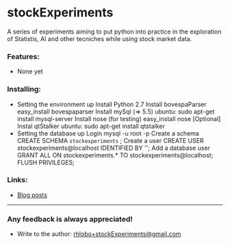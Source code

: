 stockExperiments
================
A series of experiments aiming to put python into practice in the exploration of Statistis, AI and other tecniches while using stock market data.


### Features:
- None yet

### Installing:
- Setting the environment up
    Install Python 2.7
    Install bovespaParser
        easy_install bovespaparser
    Install mySql (=> 5.5) 
        ubuntu: sudo apt-get install mysql-server
    Install nose (for testing)
        easy_install nose
    [Optional] Instal qtStalker
        ubuntu: sudo apt-get install qtstalker
- Setting the database up
    Login
        mysql -u root -p
    Create a schema
        CREATE SCHEMA `stockexperiments` ;
    Create a user
        CREATE USER stockexperiments@localhost IDENTIFIED BY '';
    Add a database user
        GRANT ALL ON stockexperiments.* TO stockexperiments@localhost;
        FLUSH PRIVILEGES;

### Links:
- [Blog posts][1]

---------------------------------------
### Any feedback is always appreciated!
- Write to the author:  <rhlobo+stockExperiments@gmail.com>


[1]: http://how.i.drycode.it/search/label/stockExperiments